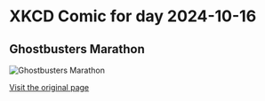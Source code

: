 
# XKCD Comic for day 2024-10-16

## Ghostbusters Marathon

![Ghostbusters Marathon](https://imgs.xkcd.com/comics/ghostbusters_marathon.png "If you walk out that door you'll be crossing the Rubicon with me, and that's one stream I'm not ready to cross.")

[Visit the original page](https://xkcd.com/213/)
